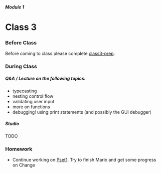 ##### Module 1

# Class 3

### Before Class
Before coming to class please complete [class3-prep]().

### During Class

##### Q&A / Lecture on the following topics:
* typecasting
* nesting control flow
* validating user input
* more on functions
* debugging! using print statements (and possibly the GUI debugger)

##### Studio

TODO

### Homework
* Continue working on [Pset1](). Try to finish Mario and get some progress on Change

